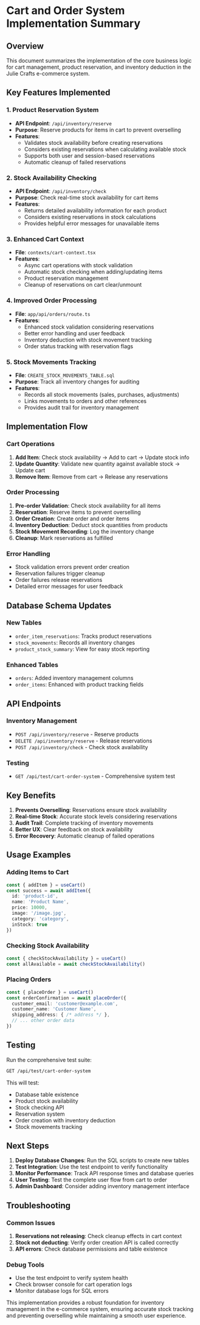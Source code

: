 # Cart and Order System Implementation Summary

## Overview
This document summarizes the implementation of the core business logic for cart management, product reservation, and inventory deduction in the Julie Crafts e-commerce system.

## Key Features Implemented

### 1. Product Reservation System
- **API Endpoint**: `/api/inventory/reserve`
- **Purpose**: Reserve products for items in cart to prevent overselling
- **Features**:
  - Validates stock availability before creating reservations
  - Considers existing reservations when calculating available stock
  - Supports both user and session-based reservations
  - Automatic cleanup of failed reservations

### 2. Stock Availability Checking
- **API Endpoint**: `/api/inventory/check`
- **Purpose**: Check real-time stock availability for cart items
- **Features**:
  - Returns detailed availability information for each product
  - Considers existing reservations in stock calculations
  - Provides helpful error messages for unavailable items

### 3. Enhanced Cart Context
- **File**: `contexts/cart-context.tsx`
- **Features**:
  - Async cart operations with stock validation
  - Automatic stock checking when adding/updating items
  - Product reservation management
  - Cleanup of reservations on cart clear/unmount

### 4. Improved Order Processing
- **File**: `app/api/orders/route.ts`
- **Features**:
  - Enhanced stock validation considering reservations
  - Better error handling and user feedback
  - Inventory deduction with stock movement tracking
  - Order status tracking with reservation flags

### 5. Stock Movements Tracking
- **File**: `CREATE_STOCK_MOVEMENTS_TABLE.sql`
- **Purpose**: Track all inventory changes for auditing
- **Features**:
  - Records all stock movements (sales, purchases, adjustments)
  - Links movements to orders and other references
  - Provides audit trail for inventory management

## Implementation Flow

### Cart Operations
1. **Add Item**: Check stock availability → Add to cart → Update stock info
2. **Update Quantity**: Validate new quantity against available stock → Update cart
3. **Remove Item**: Remove from cart → Release any reservations

### Order Processing
1. **Pre-order Validation**: Check stock availability for all items
2. **Reservation**: Reserve items to prevent overselling
3. **Order Creation**: Create order and order items
4. **Inventory Deduction**: Deduct stock quantities from products
5. **Stock Movement Recording**: Log the inventory change
6. **Cleanup**: Mark reservations as fulfilled

### Error Handling
- Stock validation errors prevent order creation
- Reservation failures trigger cleanup
- Order failures release reservations
- Detailed error messages for user feedback

## Database Schema Updates

### New Tables
- `order_item_reservations`: Tracks product reservations
- `stock_movements`: Records all inventory changes
- `product_stock_summary`: View for easy stock reporting

### Enhanced Tables
- `orders`: Added inventory management columns
- `order_items`: Enhanced with product tracking fields

## API Endpoints

### Inventory Management
- `POST /api/inventory/reserve` - Reserve products
- `DELETE /api/inventory/reserve` - Release reservations
- `POST /api/inventory/check` - Check stock availability

### Testing
- `GET /api/test/cart-order-system` - Comprehensive system test

## Key Benefits

1. **Prevents Overselling**: Reservations ensure stock availability
2. **Real-time Stock**: Accurate stock levels considering reservations
3. **Audit Trail**: Complete tracking of inventory movements
4. **Better UX**: Clear feedback on stock availability
5. **Error Recovery**: Automatic cleanup of failed operations

## Usage Examples

### Adding Items to Cart
```typescript
const { addItem } = useCart()
const success = await addItem({
  id: 'product-id',
  name: 'Product Name',
  price: 10000,
  image: '/image.jpg',
  category: 'category',
  inStock: true
})
```

### Checking Stock Availability
```typescript
const { checkStockAvailability } = useCart()
const allAvailable = await checkStockAvailability()
```

### Placing Orders
```typescript
const { placeOrder } = useCart()
const orderConfirmation = await placeOrder({
  customer_email: 'customer@example.com',
  customer_name: 'Customer Name',
  shipping_address: { /* address */ },
  // ... other order data
})
```

## Testing

Run the comprehensive test suite:
```bash
GET /api/test/cart-order-system
```

This will test:
- Database table existence
- Product stock availability
- Stock checking API
- Reservation system
- Order creation with inventory deduction
- Stock movements tracking

## Next Steps

1. **Deploy Database Changes**: Run the SQL scripts to create new tables
2. **Test Integration**: Use the test endpoint to verify functionality
3. **Monitor Performance**: Track API response times and database queries
4. **User Testing**: Test the complete user flow from cart to order
5. **Admin Dashboard**: Consider adding inventory management interface

## Troubleshooting

### Common Issues
1. **Reservations not releasing**: Check cleanup effects in cart context
2. **Stock not deducting**: Verify order creation API is called correctly
3. **API errors**: Check database permissions and table existence

### Debug Tools
- Use the test endpoint to verify system health
- Check browser console for cart operation logs
- Monitor database logs for SQL errors

This implementation provides a robust foundation for inventory management in the e-commerce system, ensuring accurate stock tracking and preventing overselling while maintaining a smooth user experience.
